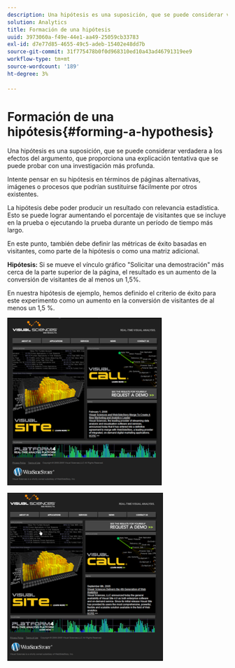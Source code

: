 ```yaml
---
description: Una hipótesis es una suposición, que se puede considerar verdadera a los efectos del argumento, que proporciona una explicación tentativa que se puede probar con una investigación más profunda.
solution: Analytics
title: Formación de una hipótesis
uuid: 3973060a-f49e-44e1-aa49-25059cb33783
exl-id: d7e77d85-4655-49c5-adeb-15402e48dd7b
source-git-commit: 31f775478b0f0d968310ed10a43ad46791319ee9
workflow-type: tm+mt
source-wordcount: '189'
ht-degree: 3%

---
```


# Formación de una hipótesis{#forming-a-hypothesis}

Una hipótesis es una suposición, que se puede considerar verdadera a los efectos del argumento, que proporciona una explicación tentativa que se puede probar con una investigación más profunda.

Intente pensar en su hipótesis en términos de páginas alternativas, imágenes o procesos que podrían sustituirse fácilmente por otros existentes.

La hipótesis debe poder producir un resultado con relevancia estadística. Esto se puede lograr aumentando el porcentaje de visitantes que se incluye en la prueba o ejecutando la prueba durante un período de tiempo más largo.

En este punto, también debe definir las métricas de éxito basadas en visitantes, como parte de la hipótesis o como una matriz adicional.

**Hipótesis:** Si se mueve el vínculo gráfico &quot;Solicitar una demostración&quot; más cerca de la parte superior de la página, el resultado es un aumento de la conversión de visitantes de al menos un 1,5%.

En nuestra hipótesis de ejemplo, hemos definido el criterio de éxito para este experimento como un aumento en la conversión de visitantes de al menos un 1,5 %.

![](assets/ControlPage.png)

![](assets/TestPage.png)
